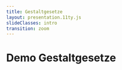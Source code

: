 ```yaml
---
title: Gestaltgesetze
layout: presentation.11ty.js
slideClasses: intro
transition: zoom
---
```


<div class="is-full-width">

# Demo Gestaltgesetze


</div>